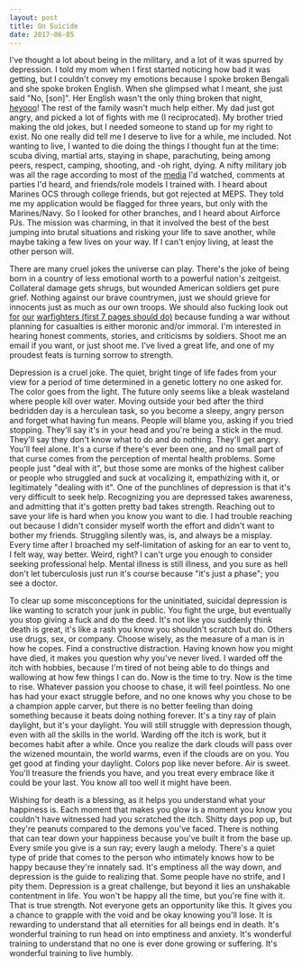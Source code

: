 ```yaml
---
layout: post
title: On Suicide
date: 2017-06-05
---
```


I've thought a lot about being in the military, and a lot of it was spurred by depression. I told my mom when I first started noticing how bad it was getting, but I couldn't convey my emotions because I spoke broken Bengali and she spoke broken English. When she glimpsed what I meant, she just said "No, [son]". Her English wasn't the only thing broken that night, [heyooo][heyo]! The rest of the family wasn't much help either. My dad just got angry, and picked a lot of fights with me (I reciprocated). My brother tried making the old jokes, but I needed someone to stand up for my right to exist. No one really did tell me I deserve to live for a while, me included. Not wanting to live, I wanted to die doing the things I thought fun at the time: scuba diving, martial arts, staying in shape, parachuting, being among peers, respect, camping, shooting, and -oh right, dying. A nifty military job was all the rage according to most of the [media][lauraBush] I'd watched, comments at parties I'd heard, and friends/role models I trained with. I heard about Marines OCS through college friends, but got rejected at MEPS. They told me my application would be flagged for three years, but only with the Marines/Navy. So I looked for other branches, and I heard about Airforce PJs. The mission was charming, in that it involved the best of the best jumping into brutal situations and risking your life to save another, while maybe taking a few lives on your way. If I can't enjoy living, at least the other person will.

There are many cruel jokes the universe can play. There's the joke of being born in a country of less emotional worth to a powerful nation's zeitgeist. Collateral damage gets shrugs, but wounded American soldiers get pure grief. Nothing against our brave countrymen, just we should grieve for innocents just as much as our own troops. We should also fucking look out [for][va0] [our][va1] [warfighters (first 7 pages should do)][va2] because funding a war without planning for casualties is either moronic and/or immoral. I'm interested in hearing honest comments, stories, and criticisms by soldiers. Shoot me an email if you want, or just shoot me. I've lived a great life, and one of my proudest feats is turning sorrow to strength.

Depression is a cruel joke. The quiet, bright tinge of life fades from your view for a period of time determined in a genetic lottery no one asked for. The color goes from the light. The future only seems like a bleak wasteland where people kill over water. Moving outside your bed after the third bedridden day is a herculean task, so you become a sleepy, angry person and forget what having fun means. People will blame you, asking if you tried stopping. They'll say it's in your head and you're being a stick in the mud. They'll say they don't know what to do and do nothing. They'll get angry. You'll feel alone. It's a curse if there's ever been one, and no small part of that curse comes from the perception of mental health problems. Some people just "deal with it", but those some are monks of the highest caliber or people who struggled and suck at vocalizing it, empathizing with it, or legitimately "dealing with it". One of the punchlines of depression is that it's very difficult to seek help. Recognizing you are depressed takes awareness, and admitting that it's gotten pretty bad takes strength. Reaching out to save your life is hard when you know you want to die. I had trouble reaching out because I didn't consider myself worth the effort and didn't want to bother my friends. Struggling silently was, is, and always be a misplay. Every time after I broached my self-limitation of asking for an ear to vent to, I felt way, way better. Weird, right? I can't urge you enough to consider seeking professional help. Mental illness is still illness, and you sure as hell don't let tuberculosis just run it's course because "it's just a phase"; you see a doctor.

To clear up some misconceptions for the uninitiated, suicidal depression is like wanting to scratch your junk in public. You fight the urge, but eventually you stop giving a fuck and do the deed. It's not like you suddenly think death is great, it's like a rash you know you shouldn't scratch but do. Others use drugs, sex, or company. Choose wisely, as the measure of a man is in how he copes. Find a constructive distraction. Having known how you might have died, it makes you question why you've never lived. I warded off the itch with hobbies, because I'm tired of not being able to do things and wallowing at how few things I can do. Now is the time to try. Now is the time to rise. Whatever passion you choose to chase, it will feel pointless. No one has had your exact struggle before, and no one knows why you chose to be a champion apple carver, but there is no better feeling than doing something because it beats doing nothing forever. It's a tiny ray of plain daylight, but it's your daylight. You will still struggle with depression though, even with all the skills in the world. Warding off the itch is work, but it becomes habit after a while. Once you realize the dark clouds will pass over the wizened mountain, the world warms, even if the clouds are on you. You get good at finding your daylight. Colors pop like never before. Air is sweet. You'll treasure the friends you have, and you treat every embrace like it could be your last. You know all too well it might have been.

Wishing for death is a blessing, as it helps you understand what your happiness is. Each moment that makes you glow is a moment you know you couldn't have witnessed had you scratched the itch. Shitty days pop up, but they're peanuts compared to the demons you've faced. There is nothing that can tear down your happiness because you've built it from the base up. Every smile you give is a sun ray; every laugh a melody. There's a quiet type of pride that comes to the person who intimately knows how to be happy because they're innately sad. It's emptiness all the way down, and depression is the guide to realizing that. Some people have no strife, and I pity them. Depression is a great challenge, but beyond it lies an unshakable contentment in life. You won't be happy all the time, but you're fine with it. That is true strength. Not everyone gets an opportunity like this. It gives you a chance to grapple with the void and be okay knowing you'll lose. It is rewarding to understand that all eternities for all beings end in death. It's wonderful training to run head on into emptiness and anxiety. It's wonderful training to understand that no one is ever done growing or suffering. It's wonderful training to live humbly.

[heyo]:https://www.youtube.com/watch?v=Ji-cT58rgNc
<!--  cory -->
[lauraBush]:http://www.truthdig.com/cartoon/item/20061117_mr_fish_story_time_with_laura
[va0]:http://www.blogs.va.gov/VAntage/25331/listening-to-the-voices-of-veterans-and-their-journey-in-the-appeals-system/
[va1]:http://www.americanpatriotdaily.com/latest/left-behind-and-let-down-shameful-treatment-of-our-veterans/
[va2]:http://carnegieendowment.org/files/0408_transcript_stiglitziraq.pdf?zoom_highlight=joseph
